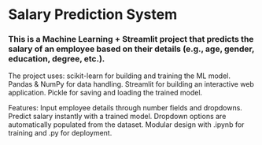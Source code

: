 # Salary Prediction System
### This is a Machine Learning + Streamlit project that predicts the salary of an employee based on their details (e.g., age, gender, education, degree, etc.).

The project uses:
scikit-learn for building and training the ML model.
Pandas & NumPy for data handling.
Streamlit for building an interactive web application.
Pickle for saving and loading the trained model.

Features:
Input employee details through number fields and dropdowns.
Predict salary instantly with a trained model.
Dropdown options are automatically populated from the dataset.
Modular design with .ipynb for training and .py for deployment.
